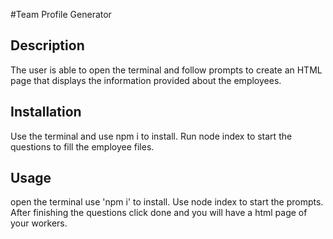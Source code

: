 #Team Profile Generator

## Description
The user is able to open the terminal and follow prompts to create an HTML page that displays the information provided about the employees.



## Installation
Use the terminal and use npm i to install. Run node index to start the questions to fill the employee files.

## Usage
open the terminal use 'npm i' to install. Use node index to start the prompts. After finishing the questions click done and you will have a html page of your workers.

